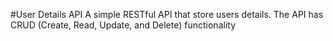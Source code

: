 #User Details API
A simple RESTful API that store users details. 
The API has CRUD (Create, Read, Update, and Delete) functionality 
